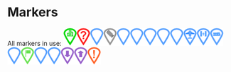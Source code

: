﻿# Markers
All markers in use: <img alt="SpaceCenter Marker" src="./Webpage/img/markers-spacecenter.png" style="image-rendering: pixelated; image-rendering: crisp-edges; image-rendering: -webkit-optimize-contrast;" width="30px" height="40px"/><img alt="Unknown Vessel Marker" src="./Webpage/img/markers-vessel-unknown.png" style="image-rendering: pixelated; image-rendering: crisp-edges; image-rendering: -webkit-optimize-contrast;" width="30px" height="40px"/><img alt="Probe Marker" src="./Webpage/img/markers-vessel-probe.png" style="image-rendering: pixelated; image-rendering: crisp-edges; image-rendering: -webkit-optimize-contrast;" width="30px" height="40px"/><img alt="Debris Marker" src="./Webpage/img/markers-vessel-debris.png" style="image-rendering: pixelated; image-rendering: crisp-edges; image-rendering: -webkit-optimize-contrast;" width="30px" height="40px"/><img alt="SpaceObject Marker" src="./Webpage/img/markers-vessel-spaceobject.png" style="image-rendering: pixelated; image-rendering: crisp-edges; image-rendering: -webkit-optimize-contrast;" width="30px" height="40px"/><img alt="Relay Marker" src="./Webpage/img/markers-vessel-relay.png" style="image-rendering: pixelated; image-rendering: crisp-edges; image-rendering: -webkit-optimize-contrast;" width="30px" height="40px"/><img alt="Rover Marker" src="./Webpage/img/markers-vessel-rover.png" style="image-rendering: pixelated; image-rendering: crisp-edges; image-rendering: -webkit-optimize-contrast;" width="30px" height="40px"/><img alt="Lander Marker" src="./Webpage/img/markers-vessel-lander.png" style="image-rendering: pixelated; image-rendering: crisp-edges; image-rendering: -webkit-optimize-contrast;" width="30px" height="40px"/><img alt="Ship Marker" src="./Webpage/img/markers-vessel-ship.png" style="image-rendering: pixelated; image-rendering: crisp-edges; image-rendering: -webkit-optimize-contrast;" width="30px" height="40px"/><img alt="Plane Marker" src="./Webpage/img/markers-vessel-plane.png" style="image-rendering: pixelated; image-rendering: crisp-edges; image-rendering: -webkit-optimize-contrast;" width="30px" height="40px"/><img alt="Station Marker" src="./Webpage/img/markers-vessel-station.png" style="image-rendering: pixelated; image-rendering: crisp-edges; image-rendering: -webkit-optimize-contrast;" width="30px" height="40px"/><img alt="Base Marker" src="./Webpage/img/markers-vessel-base.png" style="image-rendering: pixelated; image-rendering: crisp-edges; image-rendering: -webkit-optimize-contrast;" width="30px" height="40px"/><img alt="EVA Marker" src="./Webpage/img/markers-vessel-eva.png" style="image-rendering: pixelated; image-rendering: crisp-edges; image-rendering: -webkit-optimize-contrast;" width="30px" height="40px"/><img alt="Flag Marker" src="./Webpage/img/markers-vessel-flag.png" style="image-rendering: pixelated; image-rendering: crisp-edges; image-rendering: -webkit-optimize-contrast;" width="30px" height="40px"/><img alt="DeployedScienceController Marker" src="./Webpage/img/markers-vessel-deployedsciencecontroller.png" style="image-rendering: pixelated; image-rendering: crisp-edges; image-rendering: -webkit-optimize-contrast;" width="30px" height="40px"/><img alt="DeployedSciencePart Marker" src="./Webpage/img/markers-vessel-deployedsciencepart.png" style="image-rendering: pixelated; image-rendering: crisp-edges; image-rendering: -webkit-optimize-contrast;" width="30px" height="40px" /><img alt="LowPos Marker" src="./Webpage/img/markers-lowpos.png" style="image-rendering: pixelated; image-rendering: crisp-edges; image-rendering: -webkit-optimize-contrast;" width="30px" height="40px" /><img alt="HighPos Marker" src="./Webpage/img/markers-highpos.png" style="image-rendering: pixelated; image-rendering: crisp-edges; image-rendering: -webkit-optimize-contrast;" width="30px" height="40px" /><img alt="Anomaly Marker" src="./Webpage/img/markers-anomaly.png" style="image-rendering: pixelated; image-rendering: crisp-edges; image-rendering: -webkit-optimize-contrast;" width="30px" height="40px" />

